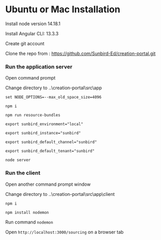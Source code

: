 # Ubuntu or Mac Installation

&#x20;Install node version 14.18.1&#x20;

Install Angular CLI: 13.3.3&#x20;

Create git account&#x20;

Clone the repo from : https://github.com/Sunbird-Ed/creation-portal.git

### Run the application server&#x20;

Open command prompt&#x20;

Change directory to ..\creation-portal\src\app

`set NODE_OPTIONS=--max_old_space_size=4096`&#x20;

`npm i`&#x20;

`npm run resource-bundles`&#x20;

`export sunbird_environment="local"`&#x20;

`export sunbird_instance="sunbird"`&#x20;

`export sunbird_default_channel="sunbird"`&#x20;

`export sunbird_default_tenant="sunbird"`&#x20;

`node server`

### Run the client&#x20;

Open another command prompt window&#x20;

Change directory to ..\creation-portal\src\app\client&#x20;

`npm i`

`npm install nodemon`&#x20;

Run command `nodemon`&#x20;

Open `http://localhost:3000/sourcing` on a browser tab
